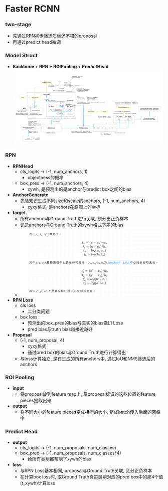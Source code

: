 # Faster RCNN

### two-stage
- 先通过RPN初步筛选质量还不错的proposal
- 再通过predict head微调


### Model Struct
- **Backbone + RPN + ROIPooling + PredictHead**
![faster rcnn struct](./resources/faster%20rcnn_struct.png)

### RPN
- **RPNHead**
  - cls_logits -> (-1, num_anchors, 1)
    -  objectness的概率
  - box_pred -> (-1, num_anchors, 4)
    - xywh, 是预测出的是anchor与predict box之间的bias
- **AnchorGenerate**
  - 先验知识生成不同size和scale的anchors, (-1, num_anchors, 4)
    - xyxy格式, 是anchors在原图上的坐标
- **target**
  - 所有anchors与Ground Truth进行关联, 划分出正负样本
  - 记录anchors与Ground Truth的xywh格式下差的bias
  - ![bias mapping](./resources/faster_rcnn_bias_map.png)
- **RPN Loss**
  - cls loss
    - 二分类问题
  - box loss
    - 预测出的box_pred的bias与真实的bias做L1 Loss
    - pred bias与truth bias越接近越好
- **Proposal**
  - (-1, num_proposal, 4)
    - xyxy格式
    - 通过pred box的bias与Ground Truth进行计算得出
  - 与loss计算独立, 是在生成的所有anchors中, 通过IoU和NMS筛选后的anchors

### ROI Pooling
- **input**
  - 将proposal放到feature map上, 将proposal标识的这些位置的feature pieces提取出来
- **output**
  - 将不同大小的feature pieces变成相同的大小, 组成batch传入后面的网络中

### Predict Head
- **output**
  - cls_logits -> (-1, num_proposals, num_classes)
  - box_pred -> (-1, num_proposals, num_classes*4)
    - 给所有类别都预测了xywh的bias
- **loss**
  - 与RPN Loss基本相同, proposal与Ground Truth关联, 区分正负样本
  - 在计算box loss时, 取Ground Truth真实类别对应的pred box中的那4个值(t_xywh)计算loss